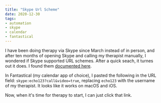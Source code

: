 ```yaml
---
title: "Skype Url Scheme"
date: 2020-12-30
tags:
- automation
- skype
- calendar
- fantastical
---
```


I have been doing therapy via Skype since March instead of in person, and after ten months of opening Skype and calling my therapist manually, I wondered if Skype supported URL schemes. After a quick seach, it turnes out it does. I found them [documented here](http://www.skaip.org/uri-scheme-skype).

In Fantastical (my calendar app of choice), I pasted the following in the URL field: `skype:echo123?call&video=true`, replacing `echo123` with the username of my therapist. It looks like it works on macOS and iOS.

Now, when it's time for therapy to start, I can just click that link.
